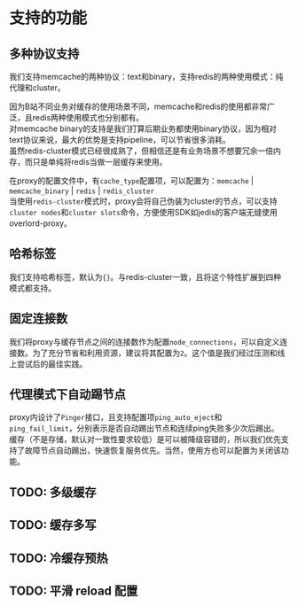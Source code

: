 # 支持的功能

## 多种协议支持

我们支持memcache的两种协议：text和binary，支持redis的两种使用模式：纯代理和cluster。  

因为B站不同业务对缓存的使用场景不同，memcache和redis的使用都非常广泛，且redis两种使用模式也分别都有。  
对memcache binary的支持是我们打算后期业务都使用binary协议，因为相对text协议来说，最大的优势是支持pipeline，可以节省很多消耗。  
虽然redis-cluster模式已经很成熟了，但相信还是有业务场景不想要冗余一倍内存，而只是单纯将redis当做一层缓存来使用。  

在proxy的配置文件中，有`cache_type`配置项，可以配置为：`memcache` | `memcache_binary` | `redis` | `redis_cluster`  
当使用`redis-cluster`模式时，proxy会将自己伪装为cluster的节点，可以支持`cluster nodes`和`cluster slots`命令，方便使用SDK如jedis的客户端无缝使用overlord-proxy。

## 哈希标签

我们支持哈希标签，默认为`{}`。与redis-cluster一致，且将这个特性扩展到四种模式都支持。

## 固定连接数

我们将proxy与缓存节点之间的连接数作为配置`node_connections`，可以自定义连接数。为了充分节省和利用资源，建议将其配置为`2`。这个值是我们经过压测和线上尝试后的最佳实践。

## 代理模式下自动踢节点

proxy内设计了`Pinger`接口，且支持配置项`ping_auto_eject`和`ping_fail_limit`，分别表示是否自动踢出节点和连续ping失败多少次后踢出。  
缓存（不是存储，默认对一致性要求较低）是可以被降级容错的，所以我们优先支持了故障节点自动踢出，快速恢复服务优先。当然，使用方也可以配置为关闭该功能。

## TODO: 多级缓存

## TODO: 缓存多写

## TODO: 冷缓存预热

## TODO: 平滑 reload 配置
